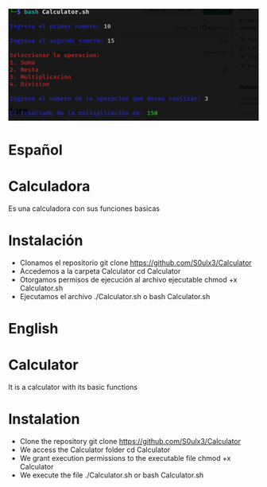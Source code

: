 ![Calculator](https://github.com/S0ulx3/Calculator/blob/main/Calculator.png)

# Español
# Calculadora
Es una calculadora con sus funciones basicas
# Instalación
- Clonamos el repositorio
git clone https://github.com/S0ulx3/Calculator
- Accedemos a la carpeta Calculator
cd Calculator
- Otorgamos permisos de ejecución al archivo ejecutable
chmod +x Calculator.sh
- Ejecutamos el archivo
./Calculator.sh  o  bash Calculator.sh

# English
# Calculator
It is a calculator with its basic functions
# Instalation
- Clone the repository
git clone https://github.com/S0ulx3/Calculator
- We access the Calculator folder
cd Calculator
- We grant execution permissions to the executable file
chmod +x Calculator
- We execute the file
./Calculator.sh  or  bash Calculator.sh
